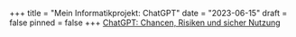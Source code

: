 +++
title = "Mein Informatikprojekt: ChatGPT"
date = "2023-06-15"
draft = false
pinned = false
+++
[Cha](https://muristalden-my.sharepoint.com/:v:/r/personal/charlie_winfield_stud_muristalden_ch/Documents/Microsoft%20Teams%20Chat%20Files/OCVideo.708463266.778555.mp4?csf=1&web=1&e=nAZ5B9)[tGPT: Chancen, Risiken und sicher Nutzung](https://muristalden-my.sharepoint.com/:v:/r/personal/charlie_winfield_stud_muristalden_ch/Documents/Microsoft%20Teams%20Chat%20Files/OCVideo.708463266.778555.mp4?csf=1&web=1&e=nAZ5B9)